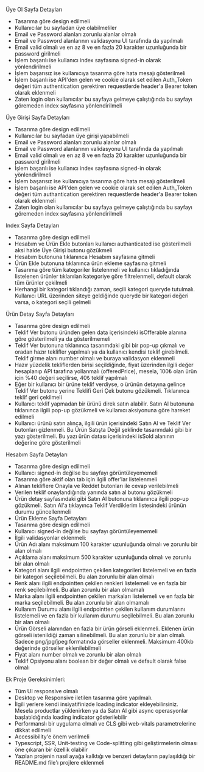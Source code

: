 Üye Ol Sayfa Detayları
- Tasarıma göre design edilmeli
- Kullanıcılar bu sayfadan üye olabilmeliler
- Email ve Password alanları zorunlu alanlar olmalı
- Email ve Password alanlarının validasyonu UI tarafında da yapılmalı
- Email valid olmalı ve en az 8 ve en fazla 20 karakter uzunluğunda bir password girilmeli
- İşlem başarılı ise kullanıcı index sayfasına signed-in olarak yönlendirilmeli
- İşlem başarısız ise kullanıcıya tasarıma göre hata mesajı gösterilmeli
- İşlem başarılı ise API'den gelen ve cookie olarak set edilen Auth_Token değeri tüm
authentication gerektiren requestlerde header'a Bearer token olarak eklenmeli
- Zaten login olan kullanıcılar bu sayfaya gelmeye çalıştığında bu sayfayı göremeden index
sayfasına yönlendirilmeli

Üye Girişi Sayfa Detayları
- Tasarıma göre design edilmeli
- Kullanıcılar bu sayfadan üye girişi yapabilmeli
- Email ve Password alanları zorunlu alanlar olmalı
- Email ve Password alanlarının validasyonu UI tarafında da yapılmalı
- Email valid olmalı ve en az 8 ve en fazla 20 karakter uzunluğunda bir password girilmeli
- İşlem başarılı ise kullanıcı index sayfasına signed-in olarak yönlendirilmeli
- İşlem başarısız ise kullanıcıya tasarıma göre hata mesajı gösterilmeli
- İşlem başarılı ise API'den gelen ve cookie olarak set edilen Auth_Token değeri tüm
authantication gerektiren requestlerde header'a Bearer token olarak eklenmeli
- Zaten login olan kullanıcılar bu sayfaya gelmeye çalıştığında bu sayfayı göremeden index
sayfasına yönlendirilmeli

Index Sayfa Detayları

- Tasarıma göre design edilmeli
- Hesabım ve Ürün Ekle butonları kullanıcı authanticated ise gösterilmeli aksi halde Üye
Girişi butonu gözükmeli
- Hesabım butonuna tıklanınca Hesabım sayfasına gitmeli
- Ürün Ekle butonuna tıklanınca ürün ekleme sayfasına gitmeli
- Tasarıma göre tüm kategoriler listelenmeli ve kullanıcı tıkladığında listelenen ürünler
tıklanılan kategoriye göre filtrelenmeli, default olarak tüm ürünler çekilmeli
- Herhangi bir kategori tıklandığı zaman, seçili kategori queryde tutulmalı. Kullanıcı URL
üzerinden siteye geldiğinde queryde bir kategori değeri varsa, o kategori seçili gelmeli

Ürün Detay Sayfa Detayları

- Tasarıma göre design edilmeli
- Teklif Ver butonu üründen gelen data içerisindeki isOfferable alanına göre gösterilmeli ya
da gösterilmemeli
- Teklif Ver butonuna tıklanınca tasarımdaki gibi bir pop-up çıkmalı ve oradan hazır teklifler
yapılmalı ya da kullanıcı kendisi teklif girebilmeli. Teklif girme alanı number olmalı ve
buraya validasyon eklenmeli
- Hazır yüzdelik tekliflerden birisi seçildiğinde, fiyat üzerinden ilgili değer hesaplanıp API
tarafına yollanmalı (offeredPrice), mesela, 100₺ olan ürün için %40 değeri seçilirse, 40₺
teklif yapılmalı
- Eğer bir kullanıcı bir ürüne teklif verdiyse, o ürünün detayına gelince Teklif Ver butonu
yerine Teklifi Geri Çek butonu gözükmeli. Tıklanınca teklif geri çekilmeli
- Kullanıcı teklif yapmadan bir ürünü direk satın alabilir. Satın Al butonuna tıklanınca ilgili
pop-up gözükmeli ve kullanıcı aksiyonuna göre hareket edilmeli
- Kullanıcı ürünü satın alınca, ilgili ürün içerisindeki Satın Al ve Teklif Ver butonları
gizlenmeli. Bu Ürün Satışta Değil şeklinde tasarımdaki gibi bir yazı gösterilmeli. Bu yazı
ürün datası içerisindeki isSold alanının değerine göre gösterilmeli

Hesabım Sayfa Detayları

- Tasarıma göre design edilmeli
- Kullanıcı signed-in değilse bu sayfayı görüntüleyememeli
- Tasarıma göre aktif olan tab için ilgili offer'lar listelenmeli
- Alınan tekliflere Onayla ve Reddet butonları ile cevap verilebilmeli
- Verilen teklif onaylandığında yanında satın al butonu gözükmeli
- Ürün detay sayfasındaki gibi Satın Al butonuna tıklanınca ilgili pop-up gözükmeli. Satın
Al'a tıklayınca Teklif Verdiklerim listesindeki ürünün durumu güncellenmeli
- Ürün Ekleme Sayfa Detayları
- Tasarıma göre design edilmeli
- Kullanıcı signed-in değilse bu sayfayı görüntüleyememeli
- İlgili validasyonlar eklenmeli:
- Ürün Adı alanı maksimum 100 karakter uzunluğunda olmalı ve zorunlu bir alan olmalı
- Açıklama alanı maksimum 500 karakter uzunluğunda olmalı ve zorunlu bir alan olmalı
- Kategori alanı ilgili endpointten çekilen kategorileri listelemeli ve en fazla bir kategori
seçilebilmeli. Bu alan zorunlu bir alan olmalı
- Renk alanı ilgili endpointten çekilen renkleri listelemeli ve en fazla bir renk seçilebilmeli.
Bu alan zorunlu bir alan olmamalı
- Marka alanı ilgili endpointten çekilen markaları listelemeli ve en fazla bir marka
seçilebilmeli. Bu alan zorunlu bir alan olmamalı
- Kullanım Durumu alanı ilgili endpointten çekilen kullanım durumlarını listelemeli ve en
fazla bir kullanım durumu seçilebilmeli. Bu alan zorunlu bir alan olmalı
- Ürün Görseli alanından en fazla bir ürün görseli eklenmeli. Eklenen ürün görseli
istenildiği zaman silinebilmeli. Bu alan zorunlu bir alan olmalı. Sadece png/jpg/jpeg
formatında görseller eklenmeli. Maksimum 400kb değerinde görseller eklenilebilmeli
- Fiyat alanı number olmalı ve zorunlu bir alan olmalı
- Teklif Opsiyonu alanı boolean bir değer olmalı ve default olarak false olmalı

Ek Proje Gereksinimleri:
- Tüm UI responsive olmalı
- Desktop ve Responsive iletilen tasarıma göre yapılmalı.
- İlgili yerlere kendi insiyatifinizde loading indicator ekleyebilirsiniz. Mesela productlar
yüklenirken ya da Satın Al gibi async operasyonlar başlatıldığında loading indicator
gösterilebilir
- Performanslı bir uygulama olmalı ve CLS gibi web-vitals parametrelerine dikkat edilmeli
- Accessibility'e önem verilmeli
- Typescript, SSR, Unit-testing ve Code-splitting gibi geliştirmelerin olması öne çıkaran bir
özellik olabilir
- Yazılan projenin nasıl ayağa kalktığı ve benzeri detayların paylaşıldığı bir README.md file'ı
projlere eklenmeli